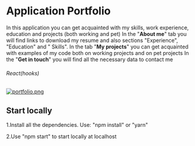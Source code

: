 # Application Portfolio

In this application you can get acquainted with my skills, work experience, education and projects (both working and
pet)
In the "**About me**" tab you will find links to download my resume and also sections "Experience", "Education" and "
Skills".
In the tab "**My projects**" you can get acquainted with examples of my code both on working projects and on pet
projects
In the "**Get in touch**" you will find all the necessary data to contact me

###### React(hooks)

[![portfolio.png](https://i.postimg.cc/Kzxh2RBW/portfolio.png)](https://postimg.cc/f32r7WH7)

## Start locally

1.Install all the dependencies. Use: "npm install" or "yarn"

2.Use "npm start" to start locally at localhost

